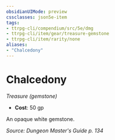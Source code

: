 ```yaml
---
obsidianUIMode: preview
cssclasses: json5e-item
tags:
- ttrpg-cli/compendium/src/5e/dmg
- ttrpg-cli/item/gear/treasure-gemstone
- ttrpg-cli/item/rarity/none
aliases: 
- "Chalcedony"
---
```

# Chalcedony
*Treasure (gemstone)*  


- **Cost**: 50 gp

An opaque white gemstone.

*Source: Dungeon Master's Guide p. 134*